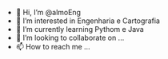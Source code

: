 - 👋 Hi, I’m @almoEng
- 👀 I’m interested in Engenharia e Cartografia
- 🌱 I’m currently learning Pythom e Java
- 💞️ I’m looking to collaborate on ...
- 📫 How to reach me ...

<!---
almoEng/almoEng is a ✨ special ✨ repository because its `README.md` (this file) appears on your GitHub profile.
You can click the Preview link to take a look at your changes.
--->
